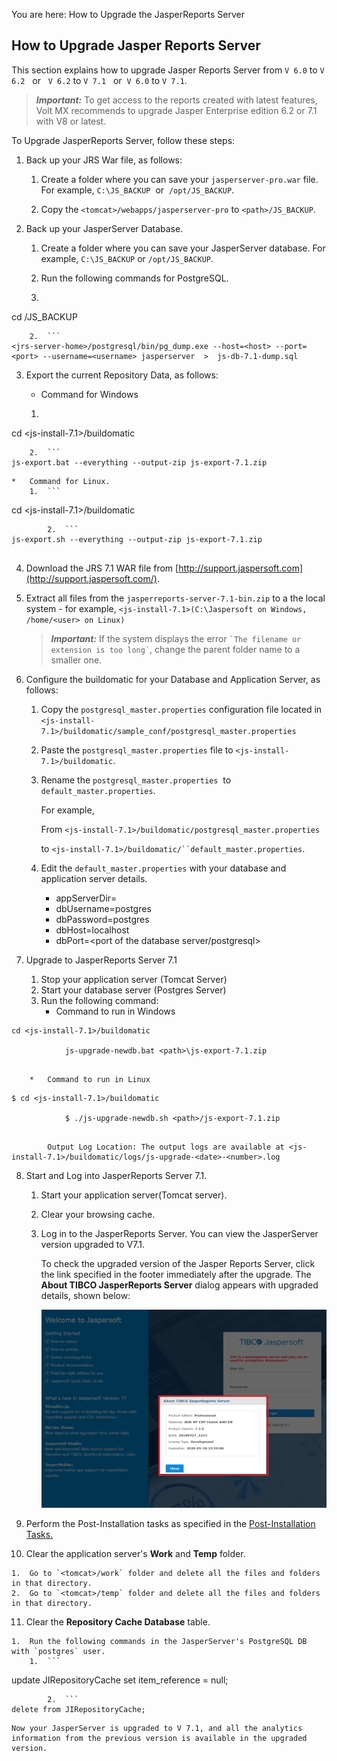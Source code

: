                          

You are here: How to Upgrade the JasperReports Server

How to Upgrade Jasper Reports Server
------------------------------------

This section explains how to upgrade Jasper Reports Server from `V 6.0` to `V 6.2`   or   `V 6.2` to `V 7.1`   or  `V 6.0` to `V 7.1`.

> **_Important:_** To get access to the reports created with latest features, Volt MX recommends to upgrade Jasper Enterprise edition 6.2 or 7.1 with V8 or latest.

To Upgrade JasperReports Server, follow these steps:

1.  Back up your JRS War file, as follows:
    
    1.  Create a folder where you can save your `jasperserver-pro.war` file. For example, `C:\JS_BACKUP`  or  `/opt/JS_BACKUP`.
    
    1.  Copy the `<tomcat>/webapps/jasperserver-pro` to `<path>/JS_BACKUP`.
2.  Back up your JasperServer Database.
    
    1.  Create a folder where you can save your JasperServer database. For example, `C:\JS_BACKUP` or `/opt/JS_BACKUP`.
    2.  Run the following commands for PostgreSQL.
    
    1.  ```
cd <path>/JS_BACKUP
```
    2.  ```
<jrs-server-home>/postgresql/bin/pg_dump.exe --host=<host> --port=<port> --username=<username> jasperserver  >  js-db-7.1-dump.sql
```
3.  Export the current Repository Data, as follows:
    
    *   Command for Windows
    
    1.  ```
cd <js-install-7.1>/buildomatic
```
    2.  ```
js-export.bat --everything --output-zip js-export-7.1.zip
```
    
    *   Command for Linux.
        1.  ```
cd <js-install-7.1>/buildomatic
```
        2.  ```
js-export.sh --everything --output-zip js-export-7.1.zip
            
```
4.  Download the JRS 7.1 WAR file from [http://support.jaspersoft.com](http://support.jaspersoft.com/).
    
5.  Extract all files from the `jasperreports-server-7.1-bin.zip` to a the local system - for example, `<js-install-7.1>(C:\Jaspersoft on Windows, /home/<user> on Linux)`
    
    > **_Important:_** If the system displays the error `` `The filename or extension is too long` ``, change the parent folder name to a smaller one.
    
6.  Configure the buildomatic for your Database and Application Server, as follows:
    
    1.  Copy the `postgresql_master.properties` configuration file located in `<js-install-7.1>/buildomatic/sample_conf/postgresql_master.properties`
    2.  Paste the `postgresql_master.properties` file to `<js-install-7.1>/buildomatic`.
    3.  Rename the `postgresql_master.properties`  to  `default_master.properties`.
        
        For example,
        
        From `<js-install-7.1>/buildomatic/postgresql_master.properties`
        
        to `<js-install-7.1>/buildomatic/``default_master.properties`.
        
    4.  Edit the `default_master.properties` with your database and application server details.
        *   appServerDir=<your Tomcat Server location where you have deployed JasperServer>
        *   dbUsername=postgres
        *   dbPassword=postgres
        *   dbHost=localhost
        *   dbPort=<port of the database server/postgresql>
7.  Upgrade to JasperReports Server 7.1
    
    1.  Stop your application server (Tomcat Server)
    2.  Start your database server (Postgres Server)
    3.  Run the following command:
        *   Command to run in Windows
            
```
cd <js-install-7.1>/buildomatic  
              
            js-upgrade-newdb.bat <path>\js-export-7.1.zip  
            
```
        *   Command to run in Linux
            
```
$ cd <js-install-7.1>/buildomatic  
              
            $ ./js-upgrade-newdb.sh <path>/js-export-7.1.zip  
            
```
            
            Output Log Location: The output logs are available at <js-install-7.1>/buildomatic/logs/js-upgrade-<date>-<number>.log
            
8.  Start and Log into JasperReports Server 7.1.
    
    1.  Start your application server(Tomcat server).
    2.  Clear your browsing cache.
    3.  Log in to the JasperReports Server. You can view the JasperServer version upgraded to V7.1.
        
        To check the upgraded version of the Jasper Reports Server, click the link specified in the footer immediately after the upgrade. The **About TIBCO JasperReports Server** dialog appears with upgraded details, shown below:
        
        ![](Resources/Images/JasperLicense7_575x400.png)
        
9.  Perform the Post-Installation tasks as specified in the [Post-Installation Tasks.](Post-Installation_Tasks.md)
    
10.  Clear the application server's **Work** and **Temp** folder.
    
    1.  Go to `<tomcat>/work` folder and delete all the files and folders in that directory.
    2.  Go to `<tomcat>/temp` folder and delete all the files and folders in that directory.
11.  Clear the **Repository Cache Database** table.
    
    1.  Run the following commands in the JasperServer's PostgreSQL DB with `postgres` user.
        1.  ```
update JIRepositoryCache set item_reference = null;
```
        2.  ```
delete from JIRepositoryCache;
```
    
    Now your JasperServer is upgraded to V 7.1, and all the analytics information from the previous version is available in the upgraded version.
